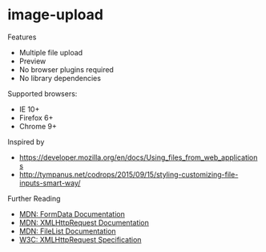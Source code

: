 # image-upload
  
Features

  * Multiple file upload
  * Preview
  * No browser plugins required
  * No library dependencies

Supported browsers:

  * IE 10+
  * Firefox 6+
  * Chrome 9+

Inspired by
  
  * https://developer.mozilla.org/en/docs/Using_files_from_web_applications
  * http://tympanus.net/codrops/2015/09/15/styling-customizing-file-inputs-smart-way/

Further Reading

  * [MDN: FormData Documentation](https://developer.mozilla.org/en-US/docs/Web/API/FormData)
  * [MDN: XMLHttpRequest Documentation](https://developer.mozilla.org/en-US/docs/Web/API/XMLHttpRequest)
  * [MDN: FileList Documentation](https://developer.mozilla.org/en-US/docs/Web/API/FileList)
  * [W3C: XMLHttpRequest Specification](http://www.w3.org/TR/XMLHttpRequest/)
